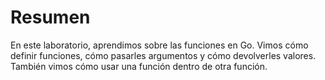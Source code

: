 # Resumen

En este laboratorio, aprendimos sobre las funciones en Go. Vimos cómo definir funciones, cómo pasarles argumentos y cómo devolverles valores. También vimos cómo usar una función dentro de otra función.
